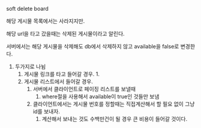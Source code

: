 soft delete board



해당 게시물 목록에서는 사라지지만.



해당 url을 타고 갔을때는 삭제된 게시물이라고 알린다.



서버에서는 해당 게시물을 삭제해도 db에서 삭제하지 않고 available을 false로 변경한다.



1. 두가지로 나뉨
   1. 게시물 링크를 타고 들어갈 경우.
      1. 
   2. 게시물 리스트에서 들어갈 경우.
      1. 서버에서 클라이언트로  페이징 리스트를 보낼때
         1. where절을 사용해서 available이 true인 것들만 보냄
      2. 클라이언트에서는 게시물 번호를 정할때는 직접계산해서 할 필요 없이 그냥 id를 보내자.
         1. 계산해서 보내는 것도 수백만건이 될 경우 큰 비용이 들어갈 것이다.
